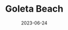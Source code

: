---
title: "Goleta Beach"
type: place
date: 2023-06-24
hashtag: goleta-beach
near:
  - Santa Barbara
state:
  - California
tags:
  - beach
  - Santa Barbara
  - California
---